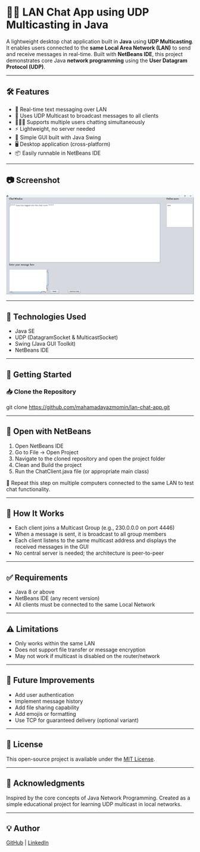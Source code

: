
# 🧑‍💻 LAN Chat App using UDP Multicasting in Java

A lightweight desktop chat application built in **Java** using **UDP Multicasting**. It enables users connected to the **same Local Area Network (LAN)** to send and receive messages in real-time. Built with **NetBeans IDE**, this project demonstrates core Java **network programming** using the **User Datagram Protocol (UDP)**.

---

## 🛠 Features

- 💬 Real-time text messaging over LAN
- 📡 Uses UDP Multicast to broadcast messages to all clients
- 🧑‍🤝‍🧑 Supports multiple users chatting simultaneously
- ⚡ Lightweight, no server needed
- 🧰 Simple GUI built with Java Swing
- 🖥️ Desktop application (cross-platform)
- 📦 Easily runnable in NetBeans IDE

---

## 📷 Screenshot

![LAN Chat App Screenshot](Image.png)

---

## 🔧 Technologies Used

- Java SE
- UDP (DatagramSocket & MulticastSocket)
- Swing (Java GUI Toolkit)
- NetBeans IDE

---

## 🚀 Getting Started

### 📥 Clone the Repository


git clone https://github.com/mahamadayazmomin/lan-chat-app.git

---

## 🧰 Open with NetBeans

1. Open NetBeans IDE
2. Go to File → Open Project
3. Navigate to the cloned repository and open the project folder
4. Clean and Build the project
5. Run the ChatClient.java file (or appropriate main class)

🔁 Repeat this step on multiple computers connected to the same LAN to test chat functionality.


---

## 📡 How It Works

- Each client joins a Multicast Group (e.g., 230.0.0.0 on port 4446)
- When a message is sent, it is broadcast to all group members
- Each client listens to the same multicast address and displays the received messages in the GUI
- No central server is needed; the architecture is peer-to-peer

---

## ✅ Requirements

- Java 8 or above
- NetBeans IDE (any recent version)
- All clients must be connected to the same Local Network

---

## ⚠️ Limitations

- Only works within the same LAN
- Does not support file transfer or message encryption
- May not work if multicast is disabled on the router/network

---

## 📌 Future Improvements

- Add user authentication
- Implement message history
- Add file sharing capability
- Add emojis or formatting
- Use TCP for guaranteed delivery (optional variant)

---

## 📝 License

This open-source project is available under the [MIT License](LICENSE).

---

## 🙌 Acknowledgments

Inspired by the core concepts of Java Network Programming. Created as a simple educational project for learning UDP multicast in local networks.

---

## 💡 Author

[GitHub](https://github.com/mahamadayazmomin) | [LinkedIn](https://www.linkedin.com/in/mahamadayaz-momin)



